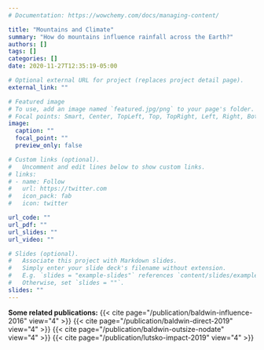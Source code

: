 ```yaml
---
# Documentation: https://wowchemy.com/docs/managing-content/

title: "Mountains and Climate"
summary: "How do mountains influence rainfall across the Earth?"
authors: []
tags: []
categories: []
date: 2020-11-27T12:35:19-05:00

# Optional external URL for project (replaces project detail page).
external_link: ""

# Featured image
# To use, add an image named `featured.jpg/png` to your page's folder.
# Focal points: Smart, Center, TopLeft, Top, TopRight, Left, Right, BottomLeft, Bottom, BottomRight.
image:
  caption: ""
  focal_point: ""
  preview_only: false

# Custom links (optional).
#   Uncomment and edit lines below to show custom links.
# links:
# - name: Follow
#   url: https://twitter.com
#   icon_pack: fab
#   icon: twitter

url_code: ""
url_pdf: ""
url_slides: ""
url_video: ""

# Slides (optional).
#   Associate this project with Markdown slides.
#   Simply enter your slide deck's filename without extension.
#   E.g. `slides = "example-slides"` references `content/slides/example-slides.md`.
#   Otherwise, set `slides = ""`.
slides: ""
---
```

**Some related publications:**
{{< cite page="/publication/baldwin-influence-2016" view="4" >}}
{{< cite page="/publication/baldwin-direct-2019" view="4" >}}
{{< cite page="/publication/baldwin-outsize-nodate" view="4" >}}
{{< cite page="/publication/lutsko-impact-2019" view="4" >}}
